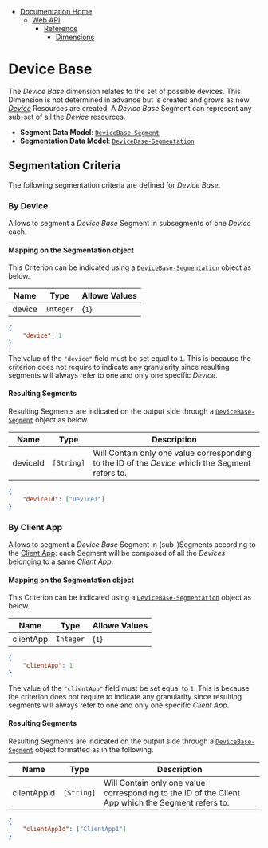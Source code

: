 * [Documentation Home](../../../README.md)  
  * [Web API](../../index.md)  
    * [Reference](../index.md)
        * [Dimensions](index.md)

# Device Base

The *Device Base* dimension relates to the set of possible devices.
This Dimension is not determined in advance but is created and grows as new 
[*Device*](../resources/platform-created/device.md) Resources are created.
A *Device Base* Segment can represent any sub-set of all the *Device* resources.

 - **Segment Data Model**: [`DeviceBase-Segment`](../data-models/d-segment/device-base.md)
 - **Segmentation Data Model**: [`DeviceBase-Segmentation`](../data-models/d-segmentation/device-base.md)

## Segmentation Criteria

The following segmentation criteria are defined for *Device Base*.

### By Device

Allows to segment a *Device Base* Segment in subsegments of one *Device* each. 

#### Mapping on the Segmentation object

This Criterion can be indicated using a 
[`DeviceBase-Segmentation`](../data-models/d-segmentation/device-base.md) object as below.

Name    | Type | Allowe Values
--------|----- |--------------
device  | `Integer` | {`1`}

```json
{
    "device": 1
}
```

The value of the `"device"` field must be set equal to `1`. 
This is because the criterion does not require to indicate any granularity since 
resulting segments will always refer to one and only one specific *Device*. 


#### Resulting Segments

Resulting Segments are indicated on the output side through a 
[`DeviceBase-Segment`](../data-models/d-segment/device-base.md) object as below.

Name    | Type | Description
--------|----- |--------------
deviceId  | `[String]` | Will Contain only one value corresponding to the ID of the *Device* which the Segment refers to.


```json
{
    "deviceId": ["Device1"]
}
```

### By Client App

Allows to segment a *Device Base* Segment in (sub-)Segments according to the 
[Client App](../../../service-architecture.md): each Segment will be composed of all the 
*Devices* belonging to a same *Client App*.


#### Mapping on the Segmentation object

This Criterion can be indicated using a 
[`DeviceBase-Segmentation`](../data-models/d-segmentation/device-base.md) object as below.

Name    | Type | Allowe Values
--------|----- |--------------
clientApp  | `Integer`| {`1`} 


```json
{
    "clientApp": 1
}
```


The value of the `"clientApp"` field  must be set equal to `1`.
This is because the criterion does not require to indicate any granularity since 
resulting segments will always refer to one and only one specific *Client App*. 

#### Resulting Segments

Resulting Segments are indicated on the output side through a [`DeviceBase-Segment`](../data-models/d-segment/device-base.md) object formatted as in the following.

Name    | Type | Description
--------|----- |--------------
clientAppId  | `[String]` | Will Contain only one value corresponding to the ID of the Client App which the Segment refers to.


```json
{
    "clientAppId": ["ClientApp1"]
}
```
